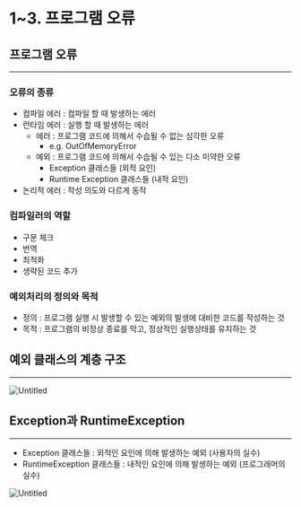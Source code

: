 # 1~3. 프로그램 오류

## 프로그램 오류

---

### 오류의 종류

- 컴파일 에러 : 컴파일 할 때 발생하는 에러
- 런타임 에러 : 실행 할 때 발생하는 에러
    - 에러 : 프로그램 코드에 의해서 수습될 수 없는 심각한 오류
        - e.g. OutOfMemoryError
    - 예외 : 프로그램 코드에 의해서 수습될 수 있는 다소 미약한 오류
        - Exception 클래스들 (외적 요인)
        - Runtime Exception 클래스들 (내적 요인)
- 논리적 에러 : 작성 의도와 다르게 동작

### 컴파일러의 역할

- 구문 체크
- 번역
- 최적화
- 생략된 코드 추가

### 예외처리의 정의와 목적

- 정의 : 프로그램 실행 시 발생할 수 있는 예외의 발생에 대비한 코드를 작성하는 것
- 목적 : 프로그램의 비정상 종료를 막고, 정상적인 실행상태를 유지하는 것

## 예외 클래스의 계층 구조

---

![Untitled](1~3%20%E1%84%91%E1%85%B3%E1%84%85%E1%85%A9%E1%84%80%E1%85%B3%E1%84%85%E1%85%A2%E1%86%B7%20%E1%84%8B%E1%85%A9%E1%84%85%E1%85%B2%20d94b8c181664447988c39cb8fe01689d/Untitled.png)

## Exception과 RuntimeException

---

- Exception 클래스들 : 외적인 요인에 의해 발생하는 예외 (사용자의 실수)
- RuntimeException 클래스들 : 내적인 요인에 의해 발생하는 예외 (프로그래머의 실수)

![Untitled](1~3%20%E1%84%91%E1%85%B3%E1%84%85%E1%85%A9%E1%84%80%E1%85%B3%E1%84%85%E1%85%A2%E1%86%B7%20%E1%84%8B%E1%85%A9%E1%84%85%E1%85%B2%20d94b8c181664447988c39cb8fe01689d/Untitled%201.png)